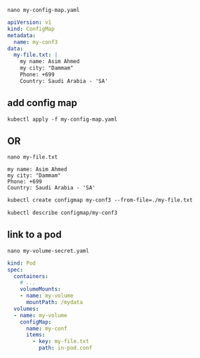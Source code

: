 `nano my-config-map.yaml`
```yaml
apiVersion: v1
kind: ConfigMap
metadata:
  name: my-conf3
data:
  my-file.txt: |
    my name: Asim Ahmed
    my city: "Dammam"
    Phone: +699
    Country: Saudi Arabia - 'SA'
```


## add config map
```txt
kubectl apply -f my-config-map.yaml
```


## OR
`nano my-file.txt`
```text
my name: Asim Ahmed
my city: "Dammam"
Phone: +699
Country: Saudi Arabia - 'SA'
```


```txt
kubectl create configmap my-conf3 --from-file=./my-file.txt

kubectl describe configmap/my-conf3
```


## link to a pod
`nano my-volume-secret.yaml`
```yaml
kind: Pod
spec:
  containers:
    # ...
    volumeMounts:
    - name: my-volume
      mountPath: /mydata
  volumes:
  - name: my-volume
    configMap:
      name: my-conf
      items:
        - key: my-file.txt
          path: in-pod.conf
```
